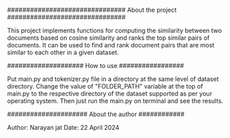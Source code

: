 ############################### About the project ###############################

This project implements functions for computing the similarity between two documents
based on cosine similarity and ranks the top similar pairs of documents. It can be
used to find and rank document pairs that are most similar to each other in a given dataset.


#################### How to use #################

Put main.py and tokenizer.py file in a directory at the same level of dataset directory. Change the value of 
"FOLDER_PATH" variable at the top of main.py to the respective directory of the dataset supported as per your operating 
system. Then just run the main.py on terminal and see the results.


##################### About the author ############

Author: Narayan jat
Date: 22 April 2024
